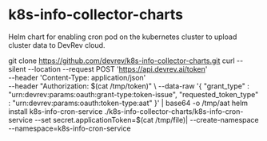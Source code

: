 # k8s-info-collector-charts
Helm chart for enabling cron pod on the kubernetes cluster to upload cluster data to DevRev cloud.

git clone https://github.com/devrev/k8s-info-collector-charts.git
curl --silent --location --request POST 'https://api.devrev.ai/token' \
--header 'Content-Type: application/json' \
--header "Authorization: $(cat /tmp/token)" \
--data-raw '{
"grant_type" : "urn:devrev:params:oauth:grant-type:token-issue",
"requested_token_type" : "urn:devrev:params:oauth:token-type:aat"
}' | base64 -o /tmp/aat
helm install k8s-info-cron-service ./k8s-info-collector-charts/k8s-info-cron-service  --set secret.applicationToken=$(cat /tmp/file)| --create-namespace --namespace=k8s-info-cron-service 
